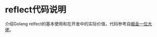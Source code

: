 # reflect代码说明

介绍Golang relfect的基本使用和在开发中的实际价值，代码参考自[掘金一位大佬](https://juejin.im/post/5a75a4fb5188257a82110544#heading-11)。